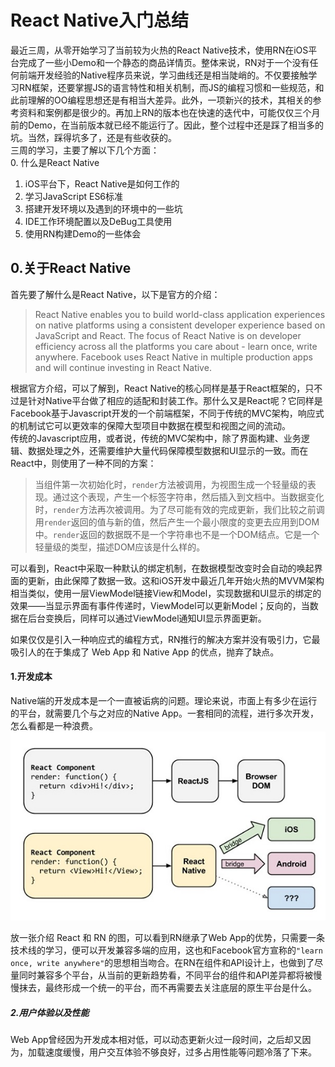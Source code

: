# React Native入门总结

最近三周，从零开始学习了当前较为火热的React Native技术，使用RN在iOS平台完成了一些小Demo和一个静态的商品详情页。整体来说，RN对于一个没有任何前端开发经验的Native程序员来说，学习曲线还是相当陡峭的。不仅要接触学习RN框架，还要掌握JS的语言特性和相关机制，而JS的编程习惯和一些规范，和此前理解的OO编程思想还是有相当大差异。此外，一项新兴的技术，其相关的参考资料和案例都是很少的。再加上RN的版本也在快速的迭代中，可能仅仅三个月前的Demo，在当前版本就已经不能运行了。因此，整个过程中还是踩了相当多的坑。当然，踩得坑多了，还是有些收获的。  
三周的学习，主要了解以下几个方面：  
0. 什么是React Native
1. iOS平台下，React Native是如何工作的
2. 学习JavaScript ES6标准
3. 搭建开发环境以及遇到的环境中的一些坑
4. IDE工作环境配置以及DeBug工具使用
5. 使用RN构建Demo的一些体会

## **0.关于React Native**

首先要了解什么是React Native，以下是官方的介绍：
>React Native enables you to build world-class application experiences on native platforms using a consistent developer experience based on JavaScript and React. The focus of React Native is on developer efficiency across all the platforms you care about - learn once, write anywhere. Facebook uses React Native in multiple production apps and will continue investing in React Native.  

根据官方介绍，可以了解到，React Native的核心同样是基于React框架的，只不过是针对Native平台做了相应的适配和封装工作。那什么又是React呢？它同样是Facebook基于Javascript开发的一个前端框架，不同于传统的MVC架构，响应式的机制试它可以更效率的保障大型项目中数据在模型和视图之间的流动。  
传统的Javascript应用，或者说，传统的MVC架构中，除了界面构建、业务逻辑、数据处理之外，还需要维护大量代码保障模型数据和UI显示的一致。而在React中，则使用了一种不同的方案：

>当组件第一次初始化时，`render`方法被调用，为视图生成一个轻量级的表现。通过这个表现，产生一个标签字符串，然后插入到文档中。当数据变化时，`render`方法再次被调用。为了尽可能有效的完成更新，我们比较之前调用`render`返回的值与新的值，然后产生一个最小限度的变更去应用到DOM中。`render`返回的数据既不是一个字符串也不是一个DOM结点。它是一个轻量级的类型，描述DOM应该是什么样的。

可以看到，React中采取一种默认的绑定机制，在数据模型改变时会自动的唤起界面的更新，由此保障了数据一致。这和iOS开发中最近几年开始火热的MVVM架构相当类似，使用一层ViewModel链接View和Model，实现数据和UI显示的绑定的效果——当显示界面有事件传递时，ViewModel可以更新Model；反向的，当数据在后台变换后，同样可以通过ViewModel通知UI显示界面更新。  

如果仅仅是引入一种响应式的编程方式，RN推行的解决方案并没有吸引力，它最吸引人的在于集成了 Web App 和 Native App 的优点，抛弃了缺点。  

#### 1.开发成本  

Native端的开发成本是一个一直被诟病的问题。理论来说，市面上有多少在运行的平台，就需要几个与之对应的Native App。一套相同的流程，进行多次开发，怎么看都是一种浪费。
![](./Images/0-0.jpg)  

放一张介绍 React 和 RN 的图，可以看到RN继承了Web App的优势，只需要一条技术线的学习，便可以开发兼容多端的应用，这也和Facebook官方宣称的`"learn once, write anywhere"`的思想相当吻合。在RN在组件和API设计上，也做到了尽量同时兼容多个平台，从当前的更新趋势看，不同平台的组件和API差异都将被慢慢抹去，最终形成一个统一的平台，而不再需要去关注底层的原生平台是什么。

##### 2.用户体验以及性能  

Web App曾经因为开发成本相对低，可以动态更新火过一段时间，之后却又因为，加载速度缓慢，用户交互体验不够良好，过多占用性能等问题冷落了下来。